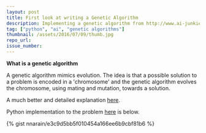 ```yaml
---
layout: post
title: First look at writing a Genetic Algorithm
description: Implementing a genetic algorithm from http://www.ai-junkie.com/ga/intro/gat3.html
tag: ["python", "ai", "genetic algorithms"]
thumbnail: /assets/2016/07/09/thumb.jpg
repo_url:
issue_number:
---
```


**What is a genetic algorithm**

A genetic algorithm mimics evolution. The idea is that a possible solution to a problem
is encoded in a 'chromosome' and the genetic algorithm evolves the chromosome, using mating and mutation, towards a solution.

A much better and detailed explanation [here](http://www.ai-junkie.com/ga/intro/gat1.html).

Python implementation to the problem [here](http://www.ai-junkie.com/ga/intro/gat3.html) is below.

{% gist nnarain/e3c9d5bb5f010454a166ee6b9cbf81b6 %}
